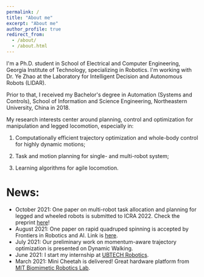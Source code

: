 ```yaml
---
permalink: /
title: "About me"
excerpt: "About me"
author_profile: true
redirect_from: 
  - /about/
  - /about.html
---
```

I'm a Ph.D. student in School of Electrical and Computer Engineering, Georgia Institute of Technology, specializing in Robotics. I'm working with Dr. Ye Zhao at the Laboratory for Intelligent Decision and Autonomous Robots (LIDAR). 

Prior to that, I received my Bachelor's degree in Automation (Systems and Controls), School of Information and Science Engineering, Northeastern University, China in 2018.

My research interests center around planning, control and optimization for manipulation and legged locomotion, especially in: 

1) Computationally efficient trajectory optimization and whole-body control for highly dynamic motions; 

2) Task and motion planning for single- and multi-robot system;

3) Learning algorithms for agile locomotion.

News:
======
- October 2021: One paper on multi-robot task allocation and planning for legged and wheeled robots is submitted to ICRA 2022. Check the preprint [here](https://arxiv.org/pdf/2110.08436.pdf)!
- August 2021: One paper on rapid quadruped spinning is accepted by Frontiers in Robotics and AI. Link is [here](https://www.frontiersin.org/articles/10.3389/frobt.2021.724138/full). 
- July 2021: Our preliminary work on momentum-aware trajectory optimization is presented on Dynamic Walking.
- June 2021: I start my internship at [UBTECH Robotics](https://www.ubtrobot.com/?ls=en).
- March 2021: Mini Cheetah is delivered! Great hardware platform from [MIT Biomimetic Robotics Lab](https://biomimetics.mit.edu/). 


<script type='text/javascript' id='clustrmaps' src='//cdn.clustrmaps.com/map_v2.js?cl=2d78ad&w=800&t=n&d=BWCxL0v9h2hgv3PCfXlKMcKj-1BieloY3GIobxnMTsQ&co=ffffff&ct=ffffff&cmo=3acc3a&cmn=ff5353'></script>